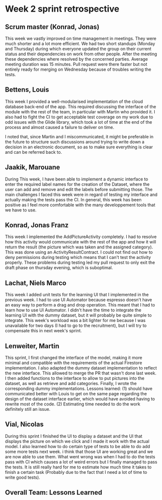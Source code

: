 # Week 2 sprint retrospective

## Scrum master (Konrad, Jonas)
This week we vastly improved on time management in meetings. They were much shorter and a lot more efficient.
We had two short standups (Monday and Thursday) during which everyone updated the group on their current status and their dependencies on work from other people. After the meeting these dependencies where resolved by the concerned parties.
Average meeting duration was 15 minutes.
Pull request were there faster but not entirely ready for merging on Wednesday because of troubles writing the tests.

## Bettens, Louis
This week I provided a well-modularised implementation of the cloud database back-end of the app. This required discussing the interface of the module with the rest of the team, in particular with Martin who provided it. I also had to fight the CI to get acceptable test coverage on my work due to odd issues with the Glide library, which took a lot of time at the end of the process and almost caused a failure to deliver on time.

I noted that, since Martin and I miscommunicated, it might be preferable in the future to structure such discussions around trying to write down a decision in an electronic document, so as to make sure everything is clear and can be referred back to.

## Jaakik, Marouane
During This week, I have been able to implement a dynamic interface to enter the required label names for the creation of the Dataset, where the user can add and remove and edit the labels before submitting those. The main challenges I faced this week were in regard of testing my interface and actually making the tests pass the CI. In general, this week has been positive as I feel more comfortable with the many developpement tools that we have to use.

## Konrad, Jonas Franz
This week I implemented the AddPictureActivity completely. I had to resolve how this activity would communicate with the rest of the app and how it will return the result (the picture which was taken and the assigned category). This was done using an ActivityResultContract.
I could not find out how to deny permissions during testing which means that I can't test the activity properly. These problems during testing led my pull request to only exit the draft phase on thursday evening, which is suboptimal.

## Lachat, Niels Marco
This week I added unit tests for the learning UI that I implemented in the previous week. I had to use UI Automator because espresso doesn't have an easy way to perform a drag and drop operation. This meant that I had to learn how to use UI Automator. I didn't have the time to integrate the learning UI with the dummy dataset, but it will probably be quite simple to integrate. This week's workload was a bit lighter for me because I was unavailable for two days (I had to go to the recruitment), but I will try to compensate this in next week's sprint.

## Lenweiter, Martin
This sprint, I first changed the interface of the model, making it more minimal and compatible with the requirements of the actual Firestore implementation. I also adapted the dummy dataset implementation to reflect the new interface. This allowed to merge the PR that wasn't done last week. I then added functions to the interface to allow to put pictures into the dataset, as well as retrieve and add categories. Finally, I wrote the corresponding dummy implementations. Lessons learned: (1) should have communicated better with Louis to get on the same page regarding the design of the dataset interface earlier, which would have avoided having to rewrite most of the code. (2) Estimating time needed to do the work definitely still an issue.

## Vial, Nicolas
During this sprint I finished the UI to display a dataset and the UI that displays the picture on which we click and I made it work with the actual model. I also learned how to do certain type of tests to be able to do add some more tests next week. i think that those UI are working great and we are now able to use them. What went wrong was when I had to do the tests pass with CI which causes a lot of weird errors but I finally managed to pass the tests. It is still really hard for me to estimate how much time it takes to finish a certain task (Probably due to the fact that I need a lot of time to write good tests).
## Overall Team: Lessons Learned

